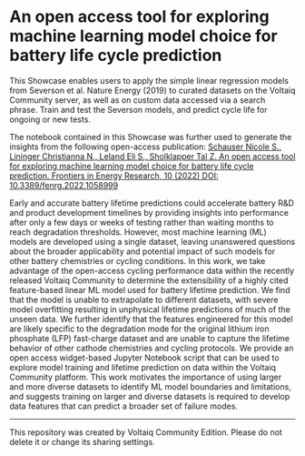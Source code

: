 # An open access tool for exploring machine learning model choice for battery life cycle prediction

This Showcase enables users to apply the simple linear regression models from Severson et al. Nature Energy (2019) to curated datasets on the Voltaiq Community server, as well as on custom data accessed via a search phrase. Train and test the Severson models, and predict cycle life for ongoing or new tests.

The notebook contained in this Showcase was further used to generate the insights from the following open-access publication:
[Schauser Nicole S., Lininger Christianna N., Leland Eli S., Sholklapper Tal Z. An open access tool for exploring machine learning model choice for battery life cycle prediction. Frontiers in Energy Research, 10 (2022) DOI: 10.3389/fenrg.2022.1058999](https://www.frontiersin.org/articles/10.3389/fenrg.2022.1058999)

Early and accurate battery lifetime predictions could accelerate battery R&D and product development timelines by providing insights into performance after only a few days or weeks of testing rather than waiting months to reach degradation thresholds. However, most machine learning (ML) models are developed using a single dataset, leaving unanswered questions about the broader applicability and potential impact of such models for other battery chemistries or cycling conditions. In this work, we take advantage of the open-access cycling performance data within the recently released Voltaiq Community to determine the extensibility of a highly cited feature-based linear ML model used for battery lifetime prediction. We find that the model is unable to extrapolate to different datasets, with severe model overfitting resulting in unphysical lifetime predictions of much of the unseen data. We further identify that the features engineered for this model are likely specific to the degradation mode for the original lithium iron phosphate (LFP) fast-charge dataset and are unable to capture the lifetime behavior of other cathode chemistries and cycling protocols. We provide an open access widget-based Jupyter Notebook script that can be used to explore model training and lifetime prediction on data within the Voltaiq Community platform. This work motivates the importance of using larger and more diverse datasets to identify ML model boundaries and limitations, and suggests training on larger and diverse datasets is required to develop data features that can predict a broader set of failure modes.

---

This repository was created by Voltaiq Community Edition. Please do not delete it or change its
sharing settings.

